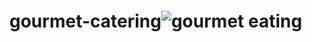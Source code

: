 # gourmet-catering![gourmet eating](https://user-images.githubusercontent.com/123813633/215414792-c777b656-6d5d-4e4f-b69f-16f75c1d5233.png)

